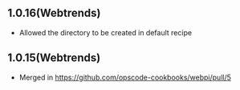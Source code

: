 ## 1.0.16(Webtrends)
* Allowed the directory to be created in default recipe

## 1.0.15(Webtrends)
* Merged in https://github.com/opscode-cookbooks/webpi/pull/5
